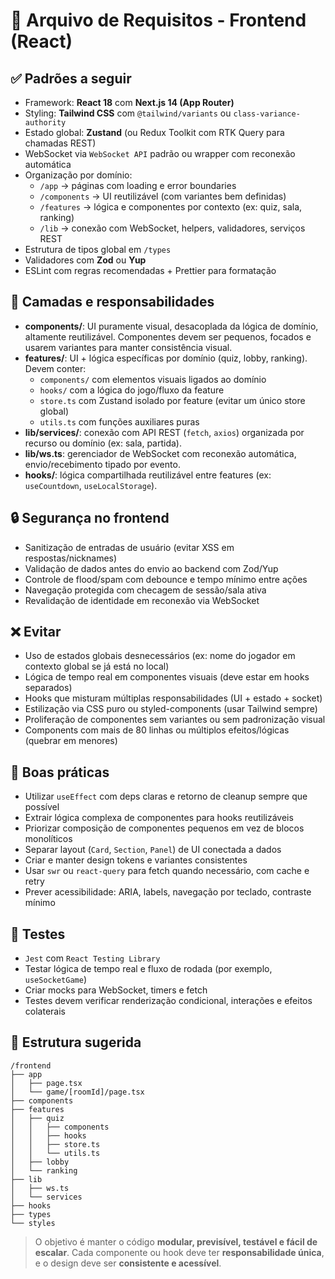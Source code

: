 # 🧩 Arquivo de Requisitos - Frontend (React)

## ✅ Padrões a seguir
- Framework: **React 18** com **Next.js 14 (App Router)**
- Styling: **Tailwind CSS** com `@tailwind/variants` ou `class-variance-authority`
- Estado global: **Zustand** (ou Redux Toolkit com RTK Query para chamadas REST)
- WebSocket via `WebSocket API` padrão ou wrapper com reconexão automática
- Organização por domínio:
  - `/app` → páginas com loading e error boundaries
  - `/components` → UI reutilizável (com variantes bem definidas)
  - `/features` → lógica e componentes por contexto (ex: quiz, sala, ranking)
  - `/lib` → conexão com WebSocket, helpers, validadores, serviços REST
- Estrutura de tipos global em `/types`
- Validadores com **Zod** ou **Yup**
- ESLint com regras recomendadas + Prettier para formatação

## 🔌 Camadas e responsabilidades
- **components/**: UI puramente visual, desacoplada da lógica de domínio, altamente reutilizável. Componentes devem ser pequenos, focados e usarem variantes para manter consistência visual.
- **features/**: UI + lógica específicas por domínio (quiz, lobby, ranking). Devem conter:
  - `components/` com elementos visuais ligados ao domínio
  - `hooks/` com a lógica do jogo/fluxo da feature
  - `store.ts` com Zustand isolado por feature (evitar um único store global)
  - `utils.ts` com funções auxiliares puras
- **lib/services/**: conexão com API REST (`fetch`, `axios`) organizada por recurso ou domínio (ex: sala, partida).
- **lib/ws.ts**: gerenciador de WebSocket com reconexão automática, envio/recebimento tipado por evento.
- **hooks/**: lógica compartilhada reutilizável entre features (ex: `useCountdown`, `useLocalStorage`).

## 🔒 Segurança no frontend
- Sanitização de entradas de usuário (evitar XSS em respostas/nicknames)
- Validação de dados antes do envio ao backend com Zod/Yup
- Controle de flood/spam com debounce e tempo mínimo entre ações
- Navegação protegida com checagem de sessão/sala ativa
- Revalidação de identidade em reconexão via WebSocket

## ❌ Evitar
- Uso de estados globais desnecessários (ex: nome do jogador em contexto global se já está no local)
- Lógica de tempo real em componentes visuais (deve estar em hooks separados)
- Hooks que misturam múltiplas responsabilidades (UI + estado + socket)
- Estilização via CSS puro ou styled-components (usar Tailwind sempre)
- Proliferação de componentes sem variantes ou sem padronização visual
- Components com mais de 80 linhas ou múltiplos efeitos/lógicas (quebrar em menores)

## 📌 Boas práticas
- Utilizar `useEffect` com deps claras e retorno de cleanup sempre que possível
- Extrair lógica complexa de componentes para hooks reutilizáveis
- Priorizar composição de componentes pequenos em vez de blocos monolíticos
- Separar layout (`Card`, `Section`, `Panel`) de UI conectada a dados
- Criar e manter design tokens e variantes consistentes
- Usar `swr` ou `react-query` para fetch quando necessário, com cache e retry
- Prever acessibilidade: ARIA, labels, navegação por teclado, contraste mínimo

## 🧪 Testes
- `Jest` com `React Testing Library`
- Testar lógica de tempo real e fluxo de rodada (por exemplo, `useSocketGame`)
- Criar mocks para WebSocket, timers e fetch
- Testes devem verificar renderização condicional, interações e efeitos colaterais

## 🚀 Estrutura sugerida
```
/frontend
├── app
│   ├── page.tsx
│   └── game/[roomId]/page.tsx
├── components
├── features
│   ├── quiz
│   │   ├── components
│   │   ├── hooks
│   │   ├── store.ts
│   │   └── utils.ts
│   ├── lobby
│   └── ranking
├── lib
│   ├── ws.ts
│   └── services
├── hooks
├── types
└── styles
```

> O objetivo é manter o código **modular, previsível, testável e fácil de escalar**.
> Cada componente ou hook deve ter **responsabilidade única**, e o design deve ser **consistente e acessível**.
